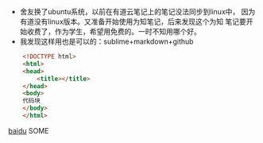* 舍友换了ubuntu系统，以前在有道云笔记上的笔记没法同步到linux中，
因为有道没有linux版本。又准备开始使用为知笔记，后来发现这个为知
笔记要开始收费了，作为学生，希望用免费的。一时不知用哪个好。
* 我发现这样用也是可以的：sublime+markdown+github

``` html
    <!DOCTYPE html>
    <html>
    <head>
        <title></title>
    </head>
    <body>
    代码块
    </body>
    </html>
```
[baidu](http://baidu.com)
SOME